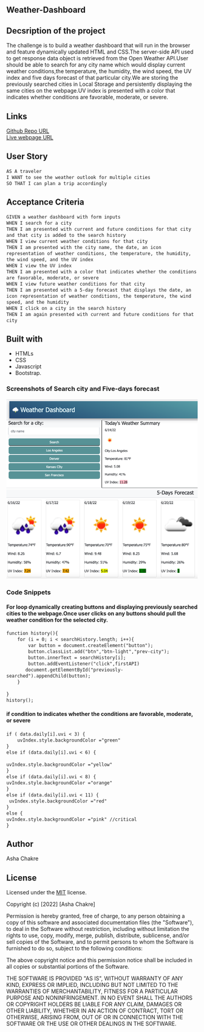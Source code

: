 ## Weather-Dashboard

## Decsription of the project

The challenge is to build a weather dashboard that will run in the browser and feature dynamically updated HTML and CSS.The server-side API used to get response data object is retrieved from the Open Weather API.User should be able to search for any city name which would display current weather conditions,the temperature, the humidity, the wind speed, the UV index and five days forecast of that particular city.We are storing the previously searched cities in Local Storage and persistently displaying the same cities on the webpage.UV index is presented with a color that indicates whether conditions are favorable, moderate, or severe.

## Links

[Github Repo URL](https://github.com/ashachakre0906/Weather-Dashboard)<br>
[Live webpage URL](https://ashachakre0906.github.io/Weather-Dashboard/)<br>

## User Story
```
AS A traveler
I WANT to see the weather outlook for multiple cities
SO THAT I can plan a trip accordingly
```
## Acceptance Criteria
```
GIVEN a weather dashboard with form inputs
WHEN I search for a city
THEN I am presented with current and future conditions for that city and that city is added to the search history
WHEN I view current weather conditions for that city
THEN I am presented with the city name, the date, an icon representation of weather conditions, the temperature, the humidity, the wind speed, and the UV index
WHEN I view the UV index
THEN I am presented with a color that indicates whether the conditions are favorable, moderate, or severe
WHEN I view future weather conditions for that city
THEN I am presented with a 5-day forecast that displays the date, an icon representation of weather conditions, the temperature, the wind speed, and the humidity
WHEN I click on a city in the search history
THEN I am again presented with current and future conditions for that city
```

## Built with

- HTMLs
- CSS
- Javascript
- Bootstrap. 
### Screenshots of Search city and Five-days forecast
<img src = ./assets/images/search-city.png>
<img src = ./assets/images/five-days-forecast.png>

### Code Snippets 

#### For loop dynamically creating buttons and displaying previously searched cities to the webpage.Once user clicks on any buttons should pull the weather condition for the selected city.
```
function history(){
    for (i = 0; i < searchHistory.length; i++){
        var button = document.createElement("button");
        button.classList.add("btn","btn-light","prev-city");
        button.innerText = searchHistory[i];
        button.addEventListener("click",firstAPI)
       document.getElementById("previously-searched").appendChild(button);
    }
   
}
history();
```
#### if condition to indicates whether the conditions are favorable, moderate, or severe
```
if ( data.daily[i].uvi < 3) {
    uvIndex.style.backgroundColor ="green"
}
else if (data.daily[i].uvi < 6) {
      
uvIndex.style.backgroundColor ="yellow" 
}
else if (data.daily[i].uvi < 8) {
uvIndex.style.backgroundColor ="orange" 
}
else if (data.daily[i].uvi < 11) {
 uvIndex.style.backgroundColor ="red"
}
else {
uvIndex.style.backgroundColor ="pink" //critical
}

```
## Author
Asha Chakre

## License

Licensed under the [MIT](https://choosealicense.com/licenses/mit/) license.

Copyright (c) [2022] [Asha Chakre]

Permission is hereby granted, free of charge, to any person obtaining a copy
of this software and associated documentation files (the "Software"), to deal
in the Software without restriction, including without limitation the rights
to use, copy, modify, merge, publish, distribute, sublicense, and/or sell
copies of the Software, and to permit persons to whom the Software is
furnished to do so, subject to the following conditions:

The above copyright notice and this permission notice shall be included in all
copies or substantial portions of the Software.

THE SOFTWARE IS PROVIDED "AS IS", WITHOUT WARRANTY OF ANY KIND, EXPRESS OR
IMPLIED, INCLUDING BUT NOT LIMITED TO THE WARRANTIES OF MERCHANTABILITY,
FITNESS FOR A PARTICULAR PURPOSE AND NONINFRINGEMENT. IN NO EVENT SHALL THE
AUTHORS OR COPYRIGHT HOLDERS BE LIABLE FOR ANY CLAIM, DAMAGES OR OTHER
LIABILITY, WHETHER IN AN ACTION OF CONTRACT, TORT OR OTHERWISE, ARISING FROM,
OUT OF OR IN CONNECTION WITH THE SOFTWARE OR THE USE OR OTHER DEALINGS IN THE
SOFTWARE.